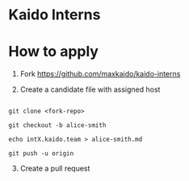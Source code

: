 # Kaido Interns

# How to apply


1. Fork https://github.com/maxkaido/kaido-interns

2. Create a candidate file with assigned host
```

git clone <fork-repo>

git checkout -b alice-smith

echo intX.kaido.team > alice-smith.md

git push -u origin

```

3. Create a pull request




